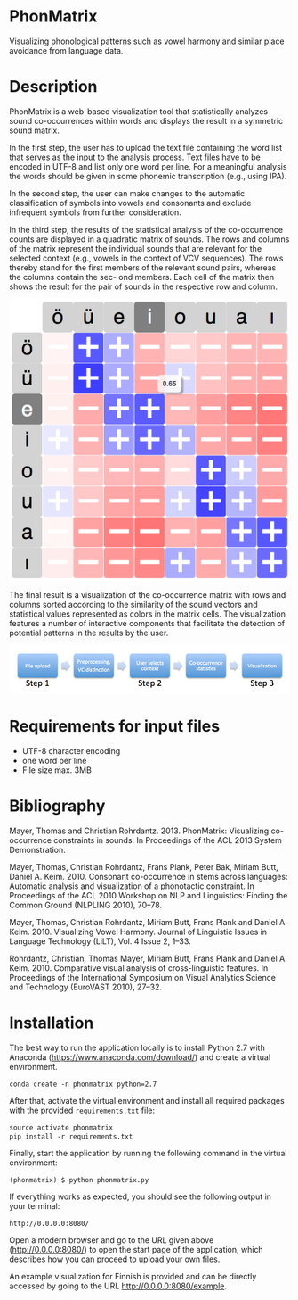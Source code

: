# PhonMatrix
Visualizing phonological patterns such as vowel harmony and similar place avoidance from language data.

# Description

PhonMatrix is a web-based visualization tool that statistically analyzes sound co-occurrences within words and displays the result in a symmetric sound matrix.

In the first step, the user has to upload the text file containing the word list that serves as the input to the analysis process. Text files have to be encoded in UTF-8 and list only one word per line. For a meaningful analysis the words should be given in some phonemic transcription (e.g., using IPA).

In the second step, the user can make changes to the automatic classification of symbols into vowels and consonants and exclude infrequent symbols from further consideration.

In the third step, the results of the statistical analysis of the co-occurrence counts are displayed in a quadratic matrix of sounds. The rows and columns of the matrix represent the individual sounds that are relevant for the selected context (e.g., vowels in the context of VCV sequences). The rows thereby stand for the first members of the relevant sound pairs, whereas the columns contain the sec- ond members. Each cell of the matrix then shows the result for the pair of sounds in the respective row and column.

![PhonMatrix visualiztion](static/matrix.png)

The final result is a visualization of the co-occurrence matrix with rows and columns sorted according to the similarity of the sound vectors and statistical values represented as colors in the matrix cells. The visualization features a number of interactive components that facilitate the detection of potential patterns in the results by the user.

![PhonMatrix workflow](static/workflow.png)

# Requirements for input files

- UTF-8 character encoding
- one word per line
- File size max. 3MB

# Bibliography

Mayer, Thomas and Christian Rohrdantz. 2013. PhonMatrix: Visualizing co-occurrence constraints in sounds. In Proceedings of the ACL 2013 System Demonstration.

Mayer, Thomas, Christian Rohrdantz, Frans Plank, Peter Bak, Miriam Butt, Daniel A. Keim. 2010. Consonant co-occurrence in stems across languages: Automatic analysis and visualization of a phonotactic constraint. In Proceedings of the ACL 2010 Workshop on NLP and Linguistics: Finding the Common Ground (NLPLING 2010), 70–78.

Mayer, Thomas, Christian Rohrdantz, Miriam Butt, Frans Plank and Daniel A. Keim. 2010. Visualizing Vowel Harmony. Journal of Linguistic Issues in Language Technology (LiLT), Vol. 4 Issue 2, 1–33.

Rohrdantz, Christian, Thomas Mayer, Miriam Butt, Frans Plank and Daniel A. Keim. 2010. Comparative visual analysis of cross-linguistic features. In Proceedings of the International Symposium on Visual Analytics Science and Technology (EuroVAST 2010), 27–32.

# Installation

The best way to run the application locally is to install Python 2.7 with Anaconda (https://www.anaconda.com/download/) and create a virtual environment.

    conda create -n phonmatrix python=2.7

After that, activate the virtual environment and install all required packages with the provided `requirements.txt` file:

    source activate phonmatrix
    pip install -r requirements.txt

Finally, start the application by running the following command in the virtual environment:

    (phonmatrix) $ python phonmatrix.py

If everything works as expected, you should see the following output in your terminal:

    http://0.0.0.0:8080/

Open a modern browser and go to the URL given above (http://0.0.0.0:8080/) to open the start page of the application, which describes how you can proceed to upload your own files. 

An example visualization for Finnish is provided and can be directly accessed by going to the URL http://0.0.0.0:8080/example. 

